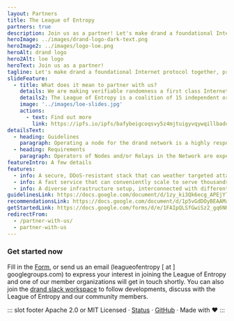 ```yaml
---
layout: Partners
title: The League of Entropy
partners: true
description: Join us as a partner! Let's make drand a foundational Internet protocol together.
heroImage: ../images/drand-logo-dark-text.png
heroImage2: ../images/logo-loe.png
heroAlt: drand logo
hero2Alt: loe logo
heroText: Join us as a partner!
tagline: Let's make drand a foundational Internet protocol together, providing publicly verifiable randomness as a Public Good.
slideFeature:
  - title: What does it mean to partner with us?
    details: We are making verifiable randomness a first class Internet service and drand a foundational Internet protocol! 
    details2: The League of Entropy is a coalition of 15 independent organizations that power the drand network and contribute to randomness generation.
    image: '../images/loe-slides.jpg'
    actions:
      - text: Find out more
        link: https://ipfs.io/ipfs/bafybeigcoqsvy5z4mjtuigyvqywqillbadqzusx5jqlp5a7tvmzi7hg24q/Invitation%20to%20join%20the%20League%20of%20Entropy-v2.pdf
detailsText:
  - heading: Guidelines
    paragraph: Operating a node for the drand network is a highly responsible task. We require that League of Entropy members have previous experience with operating critical infrastructure that provides high degree of security, reliability, and resilience.
  - heading: Requirements
    paragraph: Operators of Nodes and/or Relays in the Network are expected to design, deploy and operate a robust drand stack that follows strong security, and resiliency principles.
featureIntro: A few details
features:
  - info: A secure, DDoS-resistant stack that can weather targeted attacks in a fully self-contained fashion.
  - info: A fast service that can conveniently scale to serve thousands of clients.
  - info: A diverse infrastructure setup, interconnected with different endpoints, and access methods to randomness.
guidelinesLink: https://docs.google.com/document/d/1zy_ki3Qk6ecg_APEjYlT9DBwzdJx9I_ImHvaUaIwKHU/edit?usp=sharing
recommendationsLink: https://docs.google.com/document/d/1p5vGdDOyBEAAMaCsDSEyI-BpX64_kNpCMu49qWc_G8M/edit?usp=sharing
getStartedLink: https://docs.google.com/forms/d/e/1FAIpQLSfGwiSz2_gq6NHo3MGyJyH4_GKv_TcY1YmbwkctKlCh5aVToA/viewform?usp=sf_link
redirectFrom:
  - /partner-with-us/
  - partner-with-us
---
```


### Get started now

Fill in the [Form](https://docs.google.com/forms/d/e/1FAIpQLSfGwiSz2_gq6NHo3MGyJyH4_GKv_TcY1YmbwkctKlCh5aVToA/viewform?usp=sf_link), or send us an email (leagueofentropy [ at ] googlegroups.com) to express your interest in joining the League of Entropy and one of our member organizations will get in touch shortly. You can also join the [drand slack workspace](https://join.slack.com/t/drandworkspace/shared_invite/zt-19u4rf6if-bf7lxIvF2zYn4~TrBwfkiA) to follow developments, discuss with the League of Entropy and our community members.


::: slot footer
Apache 2.0 or MIT Licensed · [Status](https://drand.statuspage.io/) · [GitHub](https://github.com/drand/drand) · Made with ❤️
:::
